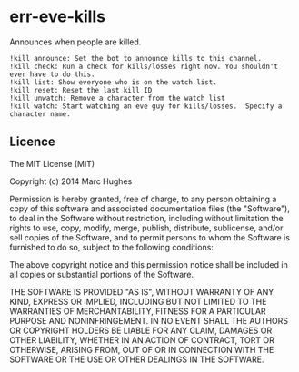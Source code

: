 err-eve-kills
============

Announces when people are killed.

    !kill announce: Set the bot to announce kills to this channel.  
    !kill check: Run a check for kills/losses right now. You shouldn't ever have to do this.    
    !kill list: Show everyone who is on the watch list.  
    !kill reset: Reset the last kill ID  
    !kill unwatch: Remove a character from the watch list  
    !kill watch: Start watching an eve guy for kills/losses.  Specify a character name.  


Licence
-------

The MIT License (MIT)

Copyright (c) 2014 Marc Hughes

Permission is hereby granted, free of charge, to any person obtaining a copy
of this software and associated documentation files (the "Software"), to deal
in the Software without restriction, including without limitation the rights
to use, copy, modify, merge, publish, distribute, sublicense, and/or sell
copies of the Software, and to permit persons to whom the Software is
furnished to do so, subject to the following conditions:

The above copyright notice and this permission notice shall be included in
all copies or substantial portions of the Software.

THE SOFTWARE IS PROVIDED "AS IS", WITHOUT WARRANTY OF ANY KIND, EXPRESS OR
IMPLIED, INCLUDING BUT NOT LIMITED TO THE WARRANTIES OF MERCHANTABILITY,
FITNESS FOR A PARTICULAR PURPOSE AND NONINFRINGEMENT. IN NO EVENT SHALL THE
AUTHORS OR COPYRIGHT HOLDERS BE LIABLE FOR ANY CLAIM, DAMAGES OR OTHER
LIABILITY, WHETHER IN AN ACTION OF CONTRACT, TORT OR OTHERWISE, ARISING FROM,
OUT OF OR IN CONNECTION WITH THE SOFTWARE OR THE USE OR OTHER DEALINGS IN
THE SOFTWARE.
